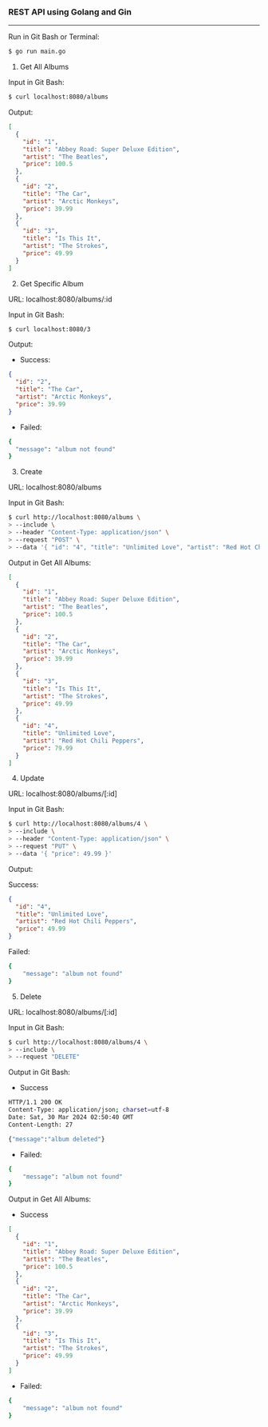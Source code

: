 ### REST API using Golang and Gin

---

Run in Git Bash or Terminal:

```bash
$ go run main.go
```

1. Get All Albums

Input in Git Bash:

```bash
$ curl localhost:8080/albums
```

Output:

```json
[
  {
    "id": "1",
    "title": "Abbey Road: Super Deluxe Edition",
    "artist": "The Beatles",
    "price": 100.5
  },
  {
    "id": "2",
    "title": "The Car",
    "artist": "Arctic Monkeys",
    "price": 39.99
  },
  {
    "id": "3",
    "title": "Is This It",
    "artist": "The Strokes",
    "price": 49.99
  }
]
```

2. Get Specific Album

URL: localhost:8080/albums/:id

Input in Git Bash:

```bash
$ curl localhost:8080/3
```

Output:

- Success:

```json
{
  "id": "2",
  "title": "The Car",
  "artist": "Arctic Monkeys",
  "price": 39.99
}
```

- Failed:

```bash
{
  "message": "album not found"
}
```

3. Create

URL: localhost:8080/albums

Input in Git Bash:

```bash
$ curl http://localhost:8080/albums \
> --include \
> --header "Content-Type: application/json" \
> --request "POST" \
> --data '{ "id": "4", "title": "Unlimited Love", "artist": "Red Hot Chili Peppers", "price": 79.99 }'
```

Output in Get All Albums:

```json
[
  {
    "id": "1",
    "title": "Abbey Road: Super Deluxe Edition",
    "artist": "The Beatles",
    "price": 100.5
  },
  {
    "id": "2",
    "title": "The Car",
    "artist": "Arctic Monkeys",
    "price": 39.99
  },
  {
    "id": "3",
    "title": "Is This It",
    "artist": "The Strokes",
    "price": 49.99
  },
  {
    "id": "4",
    "title": "Unlimited Love",
    "artist": "Red Hot Chili Peppers",
    "price": 79.99
  }
]
```

4. Update

URL: localhost:8080/albums/[:id]

Input in Git Bash:

```bash
$ curl http://localhost:8080/albums/4 \
> --include \
> --header "Content-Type: application/json" \
> --request "PUT" \
> --data '{ "price": 49.99 }'
```

Output:

Success:

```json
{
  "id": "4",
  "title": "Unlimited Love",
  "artist": "Red Hot Chili Peppers",
  "price": 49.99
}
```

Failed:

```bash
{
    "message": "album not found"
}
```

5. Delete

URL: localhost:8080/albums/[:id]

Input in Git Bash:

```bash
$ curl http://localhost:8080/albums/4 \
> --include \
> --request "DELETE"
```

Output in Git Bash:

- Success

```bash
HTTP/1.1 200 OK
Content-Type: application/json; charset=utf-8
Date: Sat, 30 Mar 2024 02:50:40 GMT
Content-Length: 27

{"message":"album deleted"}
```

- Failed:

```bash
{
    "message": "album not found"
}
```

Output in Get All Albums:

- Success

```json
[
  {
    "id": "1",
    "title": "Abbey Road: Super Deluxe Edition",
    "artist": "The Beatles",
    "price": 100.5
  },
  {
    "id": "2",
    "title": "The Car",
    "artist": "Arctic Monkeys",
    "price": 39.99
  },
  {
    "id": "3",
    "title": "Is This It",
    "artist": "The Strokes",
    "price": 49.99
  }
]
```

- Failed:

```bash
{
    "message": "album not found"
}
```
